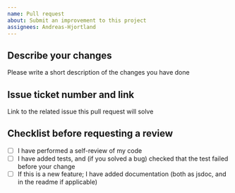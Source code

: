 ```yaml
---
name: Pull request
about: Submit an improvement to this project
assignees: Andreas-Hjortland
---
```


## Describe your changes
Please write a short description of the changes you have done

## Issue ticket number and link
Link to the related issue this pull request will solve

## Checklist before requesting a review
- [ ] I have performed a self-review of my code
- [ ] I have added tests, and (if you solved a bug) checked that the test failed before your change
- [ ] If this is a new feature; I have added documentation (both as jsdoc, and in the readme if applicable)
